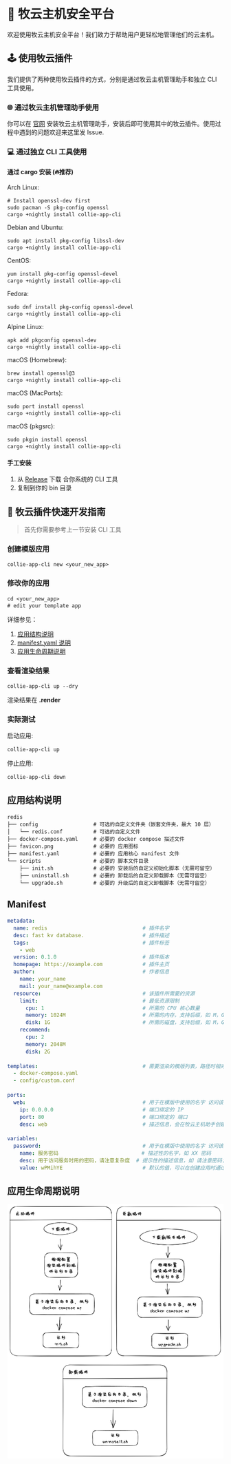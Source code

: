 # 🐑 牧云主机安全平台

欢迎使用牧云主机安全平台！我们致力于帮助用户更轻松地管理他们的云主机。

## 🕹️ 使用牧云插件

我们提供了两种使用牧云插件的方式，分别是通过牧云主机管理助手和独立 CLI 工具使用。

### 🌐 通过牧云主机管理助手使用

你可以在 [官网](https://rivers.chaitin.cn/?share=34da0f89e4ff11ed94c80242c0a81705) 安装牧云主机管理助手，安装后即可使用其中的牧云插件。使用过程中遇到的问题欢迎来这里发 Issue.

### 💻 通过独立 CLI 工具使用

#### 通过 cargo 安装 (🔥推荐)

Arch Linux:

```shell
# Install openssl-dev first
sudo pacman -S pkg-config openssl
cargo +nightly install collie-app-cli
```

Debian and Ubuntu:

```shell
sudo apt install pkg-config libssl-dev
cargo +nightly install collie-app-cli
```

CentOS:

```shell
yum install pkg-config openssl-devel
cargo +nightly install collie-app-cli
```

Fedora:

```shell
sudo dnf install pkg-config openssl-devel
cargo +nightly install collie-app-cli
```

Alpine Linux:

```shell
apk add pkgconfig openssl-dev
cargo +nightly install collie-app-cli
```

macOS (Homebrew):

```shell
brew install openssl@3
cargo +nightly install collie-app-cli
```

macOS (MacPorts):

```shell
sudo port install openssl
cargo +nightly install collie-app-cli
```

macOS (pkgsrc):

```shell
sudo pkgin install openssl
cargo +nightly install collie-app-cli
```

#### 手工安装

1. 从 [Release](https://github.com/chaitin/collie-app-cli/releases/latest) 下载 合你系统的 CLI 工具
2. 复制到你的 bin 目录

## 🔨 牧云插件快速开发指南

> 首先你需要参考上一节安装 CLI 工具

### 创建模版应用

```shell
collie-app-cli new <your_new_app>
```

### 修改你的应用

```shell
cd <your_new_app>
# edit your template app
```

详细参见：

1. [应用结构说明](#应用结构说明)
2. [manifest.yaml 说明](#manifest)
3. [应用生命周期说明](#应用生命周期说明)

### 查看渲染结果

```shell
collie-app-cli up --dry
```

渲染结果在 **.render**

### 实际测试

启动应用:

```shell
collie-app-cli up
```

停止应用:

```shell
collie-app-cli down
```

## 应用结构说明

```shell
redis
├── config                  # 可选的自定义文件夹（嵌套文件夹，最大 10 层）
│   └── redis.conf          # 可选的自定义文件
├── docker-compose.yaml     # 必要的 docker compose 描述文件
├── favicon.png             # 必要的 应用图标
├── manifest.yaml           # 必要的 应用核心 manifest 文件
└── scripts                 # 必要的 脚本文件目录
    ├── init.sh             # 必要的 安装后的自定义初始化脚本（无需可留空）
    ├── uninstall.sh        # 必要的 卸载后的自定义卸载脚本（无需可留空）
    └── upgrade.sh          # 必要的 升级后的自定义卸载脚本（无需可留空）
```

## Manifest

```yaml
metadata:
  name: redis                               # 插件名字
  desc: fast kv database.                   # 插件描述
  tags:                                     # 插件标签
    - web
  version: 0.1.0                            # 插件版本
  homepage: https://example.com             # 插件主页
  author:                                   # 作者信息
    name: your_name
    mail: your_name@example.com
  resource:                                 # 该插件所需要的资源
    limit:                                  # 最低资源限制
      cpu: 1                                # 所需的 CPU 核心数量
      memory: 1024M                         # 所需的内存，支持后缀，如 M，G，Mib，MiB，GiB 等
      disk: 1G                              # 所需的磁盘，支持后缀，如 M，G，Mib，MiB，GiB 等
    recommend:
      cpu: 2
      memory: 2048M
      disk: 2G

templates:                                  # 需要渲染的模版列表，路径时相对于插件目录的
  - docker-compose.yaml
  - config/custom.conf

ports:
  web:                                      # 用于在模版中使用的名字 访问该变量的语法 {{ports.web.ip}}:{{ports.web.port}}
    ip: 0.0.0.0                             # 端口绑定的 IP
    port: 80                                # 端口绑定的 端口
    desc: web                               # 描述信息，会在牧云主机助手创建应用时显示

variables:
  password:                                 # 用于在模版中使用的名字 访问该变量的语法 {{variables.password.value}}
    name: 服务密码                           # 描述性的名字，如 XX 密码
    desc: 用于访问服务时用的密码，请注意复杂度  # 提示性的描述信息，如 请注意密码复杂度
    value: wPMihYE                          # 默认的值，可以在创建应用时通过 UI 覆盖
```

## 应用生命周期说明

![生命周期](assets/lifecycle.png)
